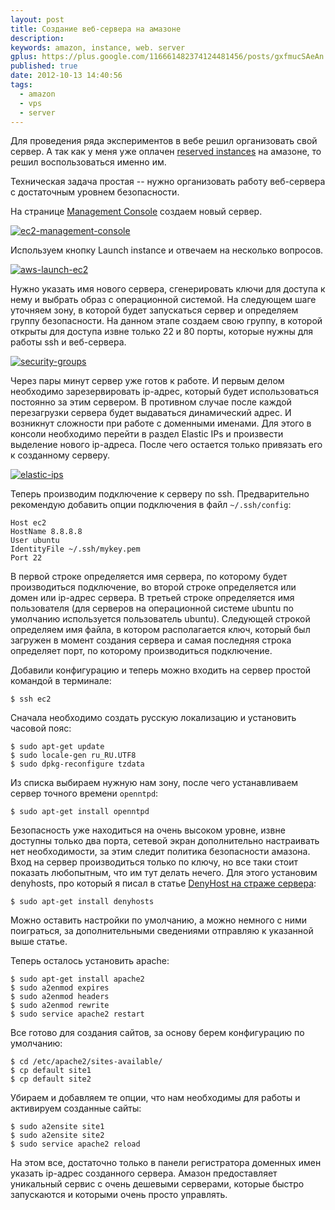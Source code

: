 ```yaml
---
layout: post
title: Создание веб-сервера на амазоне
description: 
keywords: amazon, instance, web. server
gplus: https://plus.google.com/116661482374124481456/posts/gxfmucSAeAn
published: true
date: 2012-10-13 14:40:56
tags:
  - amazon
  - vps
  - server
---
```


Для проведения ряда экспериментов в вебе решил организовать свой сервер. А так как у меня уже оплачен [reserved instances](http://aws.amazon.com/ec2/reserved-instances/) на амазоне, то решил воспользоваться именно им.

Техническая задача простая -- нужно организовать работу веб-сервера с достаточным уровнем безопасности.

На странице [Management Console](https://console.aws.amazon.com/console/home) создаем новый сервер.

[![ec2-management-console][1]](http://static.juev.ru/2012/10/ec2-management-console.png)

[1]: http://static.juev.ru/2012/10/ec2-management-console-th.png

Используем кнопку Launch instance и отвечаем на несколько вопросов.

[![aws-launch-ec2][2]](http://static.juev.ru/2012/10/aws-launch-ec2.png)

[2]: http://static.juev.ru/2012/10/aws-launch-ec2.png

Нужно указать имя нового сервера, сгенерировать ключи для доступа к нему и выбрать образ с операционной системой. На следующем шаге уточняем зону, в которой будет запускаться сервер и определяем группу безопасности. На данном этапе создаем свою группу, в которой открыты для доступа извне только 22 и 80 порты, которые нужны для работы ssh и веб-сервера.

[![security-groups][3]](http://static.juev.ru/2012/10/security-groups.png)

[3]: http://static.juev.ru/2012/10/security-groups-th.png

Через пары минут сервер уже готов к работе. И первым делом необходимо зарезервировать ip-адрес, который будет использоваться постоянно за этим сервером. В противном случае после каждой перезагрузки сервера будет выдаваться динамический адрес. И возникнут сложности при работе с доменными именами. Для этого в консоли необходимо перейти в раздел Elastic IPs и произвести выделение нового ip-адреса. После чего остается только привязать его к созданному серверу.

[![elastic-ips][4]](http://static.juev.ru/2012/10/elastic-ips.png)

[4]: http://static.juev.ru/2012/10/elastic-ips-th.png

Теперь производим подключение к серверу по ssh. Предварительно рекомендую добавить опции подключения в файл `~/.ssh/config`:

    Host ec2
    HostName 8.8.8.8
    User ubuntu
    IdentityFile ~/.ssh/mykey.pem
    Port 22

В первой строке определяется имя сервера, по которому будет производиться подключение, во второй строке определяется или домен или ip-адрес сервера. В третьей строке определяется имя пользователя (для серверов на операционной системе ubuntu по умолчанию используется пользователь ubuntu). Следующей строкой определяем имя файла, в котором располагается ключ, который был загружен в момент создания сервера и самая последняя строка определяет порт, по которому производиться подключение.

Добавили конфигурацию и теперь можно входить на сервер простой командой в терминале:

    $ ssh ec2

Сначала необходимо создать русскую локализацию и установить часовой пояс:

    $ sudo apt-get update
    $ sudo locale-gen ru_RU.UTF8
    $ sudo dpkg-reconfigure tzdata

Из списка выбираем нужную нам зону, после чего устанавливаем сервер точного времени `openntpd`:

    $ sudo apt-get install openntpd

Безопасность уже находиться на очень высоком уровне, извне доступны только два порта, сетевой экран дополнительно настраивать нет необходимости, за этим следит политика безопасности амазона. Вход на сервер производиться только по ключу, но все таки стоит показать любопытным, что им тут делать нечего. Для этого установим denyhosts, про который я писал в статье [DenyHost на страже сервера](http://www.juev.ru/2011/01/15/denyhost-security-server/):

    $ sudo apt-get install denyhosts

Можно оставить настройки по умолчанию, а можно немного с ними поиграться, за дополнительными сведениями отправляю к указанной выше статье.

Теперь осталось установить apache:

    $ sudo apt-get install apache2
    $ sudo a2enmod expires
    $ sudo a2enmod headers
    $ sudo a2enmod rewrite
    $ sudo service apache2 restart

Все готово для создания сайтов, за основу берем конфигурацию по умолчанию:

    $ cd /etc/apache2/sites-available/
    $ cp default site1
    $ cp default site2

Убираем и добавляем те опции, что нам необходимы для работы и активируем созданные сайты:

    $ sudo a2ensite site1
    $ sudo a2ensite site2
    $ sudo service apache2 reload

На этом все, достаточно только в панели регистратора доменных имен указать ip-адрес созданного сервера.
Амазон предоставляет уникальный сервис с очень дешевыми серверами, которые быстро запускаются и которыми очень просто управлять.

